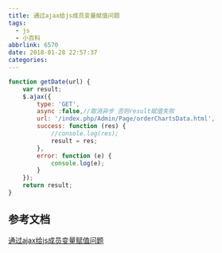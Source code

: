 ```yaml
---
title: 通过ajax给js成员变量赋值问题
tags:
  - js
  - 小百科
abbrlink: 6570
date: 2018-01-28 22:57:37
categories:
---
```



```js
function getDate(url) {
    var result;
    $.ajax({
        type: 'GET',
        async :false,//取消异步 否则result赋值失败 
        url: '/index.php/Admin/Page/orderChartsData.html',
        success: function (res) {
            //console.log(res);
            result = res;
        },
        error: function (e) {
            console.log(e);
        }
    });
    return result;
}
```

## 参考文档
[通过ajax给js成员变量赋值问题](http://blog.csdn.net/u014225431/article/details/51451498)